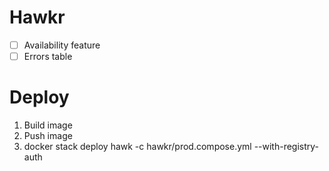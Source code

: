 # Hawkr

- [ ] Availability feature
 - [ ] Errors table

# Deploy

1. Build image
2. Push image
3. docker stack deploy hawk -c hawkr/prod.compose.yml --with-registry-auth
